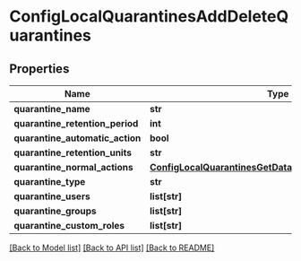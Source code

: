 # ConfigLocalQuarantinesAddDeleteQuarantines

## Properties
Name | Type | Description | Notes
------------ | ------------- | ------------- | -------------
**quarantine_name** | **str** |  | [optional] 
**quarantine_retention_period** | **int** |  | [optional] 
**quarantine_automatic_action** | **bool** |  | [optional] 
**quarantine_retention_units** | **str** |  | [optional] 
**quarantine_normal_actions** | [**ConfigLocalQuarantinesGetDataQuarantineNormalActions**](ConfigLocalQuarantinesGetDataQuarantineNormalActions.md) |  | [optional] 
**quarantine_type** | **str** |  | [optional] 
**quarantine_users** | **list[str]** |  | [optional] 
**quarantine_groups** | **list[str]** |  | [optional] 
**quarantine_custom_roles** | **list[str]** |  | [optional] 

[[Back to Model list]](../README.md#documentation-for-models) [[Back to API list]](../README.md#documentation-for-api-endpoints) [[Back to README]](../README.md)

